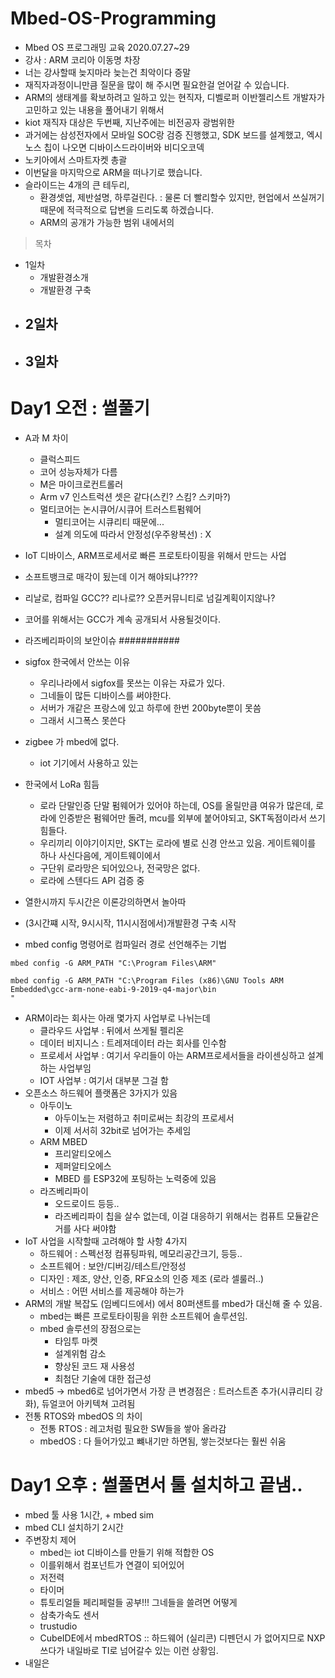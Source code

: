 # Mbed-OS-Programming
- Mbed OS 프로그래밍 교육 2020.07.27~29
- 강사 : ARM 코리아 이동명 차장
- 너는 강사할때 늦지마라 늦는건 최악이다 증말
- 재직자과정이니만큼 질문을 많이 해 주시면 필요한걸 얻어갈 수 있습니다.
- ARM의 생태계를 확보하려고 일하고 있는 현직자, 디벨로퍼 이반젤리스트 개발자가 고민하고 있는 내용을 풀어내기 위해서
- kiot 재직자 대상은 두번째, 지난주에는 비전공자 광범위한 
- 과거에는 삼성전자에서 모바일 SOC랑 검증 진행했고, SDK 보드를 설계했고, 엑시노스 칩이 나오면 디바이스드라이버와 비디오코덱
- 노키아에서 스마트자켓 총괄
- 이번달을 마지막으로 ARM을 떠나기로 했습니다. 
- 슬라이드는 4개의 큰 테두리,
  - 환경셋업, 제반설명, 하루걸린다. : 물론 더 빨리할수 있지만, 현업에서 쓰실꺼기 때문에 적극적으로 답변을 드리도록 하겠습니다.
  - ARM의 공개가 가능한 범위 내에서의 
> 목차
  - 1일차 
    - 개발환경소개
    - 개발환경 구축
  - 2일차
    - 
  - 3일차
    - 
# Day1 오전 : 썰풀기
- A과 M 차이
  - 클럭스피드
  - 코어 성능자체가 다름
  - M은 마이크로컨트롤러
  - Arm v7  인스트럭션 셋은 같다(스킨? 스킴? 스키마?)
  - 멀티코어는 논시큐어/시큐어 트러스트펌웨어
    - 멀티코어는 시큐리티 때문에...
    - 설계 의도에 따라서 안정성(우주왕복선) : X
- IoT 디바이스, ARM프로세서로 빠른 프로토타이핑을 위해서 만드는 사업
- 소프트뱅크로 매각이 됬는데 이거 해야되냐????
- 리날로, 컴파일 GCC?? 리나로?? 오픈커뮤니티로 넘길계획이지않나?
- 코어를 위해서는 GCC가 계속 공개되서 사용될것이다.
- 라즈베리파이의 보안이슈 ###########

- sigfox 한국에서 안쓰는 이유 
  - 우리나라에서 sigfox를 못쓰는 이유는 자료가 있다. 
  - 그네들이 많든 디바이스를 써야한다. 
  - 서버가 개같은 프랑스에 있고 하루에 한번 200byte뿐이 못씀
  - 그래서 시그폭스 못쓴다
- zigbee 가 mbed에 없다.
  - iot 기기에서 사용하고 있는 
- 한국에서 LoRa 힘듬
  - 로라 단말인증 단말 펌웨어가 있어야 하는데, OS를 올릴만큼 여유가 많은데, 로라에 인증받은 펌웨어만 돌려, mcu를 외부에 붙어야되고, SKT독점이라서 쓰기 힘들다.
  - 우리끼리 이야기이지만, SKT는 로라에 별로 신경 안쓰고 있음. 게이트웨이를 하나 사신다음에, 게이트웨이에서 
  - 구단위 로라망은 되어있으나, 전국망은 없다.
  - 로라에 스텐다드 API 검증 중 
- 열한시까지 두시간은 이론강의하면서 놀아따
- (3시간쨰 시작, 9시시작, 11시시점에서)개발환경 구축 시작

- mbed config 명령어로 컴파일러 경로 선언해주는 기법
```
mbed config -G ARM_PATH "C:\Program Files\ARM"
```
```
mbed config -G ARM_PATH "C:\Program Files (x86)\GNU Tools ARM Embedded\gcc-arm-none-eabi-9-2019-q4-major\bin
"
```
- ARM이라는 회사는 아래 몇가지 사업부로 나뉘는데
  - 클라우드 사업부 : 뒤에서 쓰게될 펠리온
  - 데이터 비지니스 : 트레져데이터 라는 회사를 인수함
  - 프로세서 사업부 : 여기서 우리들이 아는 ARM프로세서들을 라이센싱하고 설계하는 사업부임
  - IOT 사업부 : 여기서 대부분 그걸 함
- 오픈소스 하드웨어 플랫폼은 3가지가 있음
  - 아두이노
    - 아두이노는 저렴하고 취미로써는 최강의 프로세서
    - 이제 서서히 32bit로 넘어가는 추세임
  - ARM MBED
    - 프리알티오에스
    - 제퍼알티오에스 
    - MBED 를 ESP32에 포팅하는 노력중에 있음
  - 라즈베리파이
    - 오드로이드 등등..
    - 라즈베리파이 칩을 살수 없는데, 이걸 대응하기 위해서는 컴퓨트 모듈같은거를 사다 써야함
- IoT 사업을 시작할때 고려해야 할 사항 4가지
  - 하드웨어 : 스펙선정 컴퓨팅파워, 메모리공간크기, 등등..
  - 소프트웨어 : 보안/디버깅/테스트/안정성
  - 디자인 : 제조, 양산, 인증, RF요소의 인증 제조 (로라 셀룰러..)
  - 서비스 : 어떤 서비스를 제공해야 하는가
- ARM의 개발 복잡도 (임베디드에서) 에서 80퍼샌트를 mbed가 대신해 줄 수 있음.
  - mbed는 빠른 프로토타이핑을 위한 소프트웨어 솔루션임.
  - mbed 솔루션의 장점으로는
    - 타임투 마켓
    - 설계위험 감소
    - 향상된 코드 재 사용성
    - 최첨단 기술에 대한 접근성
- mbed5 -> mbed6로 넘어가면서 가장 큰 변경점은 : 트러스트존 추가(시큐리티 강화), 듀얼코어 아키텍쳐 고려됨
- 전통 RTOS와 mbedOS 의 차이
  - 전통 RTOS : 레고처럼 필요한 SW들을 쌓아 올라감
  - mbedOS : 다 들어가있고 뺴내기만 하면됨, 쌓는것보다는 훨씬 쉬움
# Day1 오후 : 썰풀면서 툴 설치하고 끝냄..
- mbed 툴 사용 1시간, + mbed sim
- mbed CLI 설치하기 2시간
- 주변장치 제어
  - mbed는 iot 디바이스를 만들기 위해 적합한 OS
  - 이를위해서 컴포넌트가 연결이 되어있어
  - 저전력
  - 타이머
  - 튜토리얼들 페리페럴들 공부!!! 그네들을 쓸려면 어떻게 
  - 삼축가속도 센서 
  - trustudio
  - CubeIDE에서 mbedRTOS  :: 하드웨어 (실리콘) 디펜던시 가 없어지므로 NXP쓰다가 내일바로 TI로 넘어갈수 있는 이런 상황임.
- 내일은  